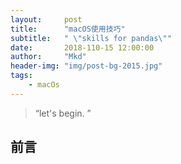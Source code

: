 ```yaml
---
layout:     post
title:      "macOS使用技巧"
subtitle:   " \"skills for pandas\""
date:       2018-110-15 12:00:00
author:     "Mkd"
header-img: "img/post-bg-2015.jpg"
tags:
    - macOs
---
```


> “let's begin. ”

## 前言  
